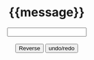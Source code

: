 <html>
<head>
  <title>Kasus no.2</title>
</head>
<body>
  <div id="app">
    <h1>{{message}}</h1>
    <input v-model="message">
    <br><br>
    <button v-on:click= "reverseMessage">Reverse</button>
    <button @click="undo()" :disabled="!canUndo">undo/redo</button>
  </div>

  <style>
    body{
      text-align: center;
      padding-top: 200px;
    }
  </style>
</body>
<script src="https://cdn.jsdelivr.net/npm/vue/dist/vue.js"></script>
<script>
  new Vue({
    el: '#app',
    data: {
      message: 'Indonesia',
    },
    methods:{
      reverseMessage: function(){
        this.message = this.message.split('').reverse().join('')
      },
      undo: function() {
        if (this.canUndo) {
          this.historyIndex -= 1
          this.todos = this.history[this.historyIndex]
        }
      },
    }
  })
</script>
</html>
